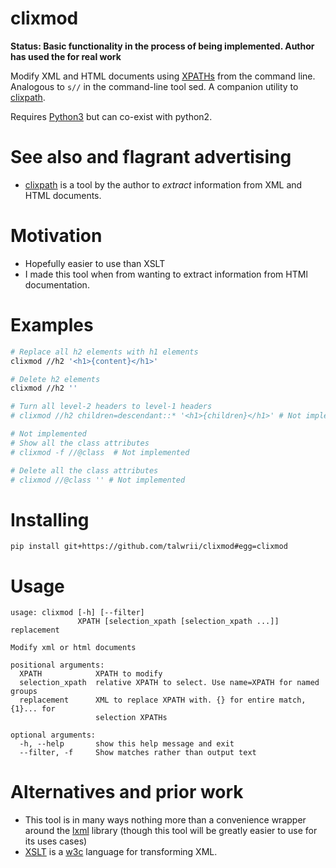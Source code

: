 <!-- This is generated by make-readme.py do not edit -->
# clixmod

**Status: Basic functionality in the process of being implemented. Author has used the for real work**

Modify XML and HTML documents using [XPATHs](https://www.w3.org/TR/1999/REC-xpath-19991116/) from the command line.
Analogous to `s//` in the command-line tool sed.
A companion utility to [clixpath](https://github.com/talwrii/clixpath).

Requires [Python3](https://www.python.org/download/releases/3.0/) but can co-exist with python2.

# See also and flagrant advertising

* [clixpath](https://github.com/talwrii/clixpath) is a tool by the author to *extract* information from XML and HTML documents.

# Motivation

* Hopefully easier to use than XSLT
* I made this tool when from wanting to extract information from HTMl documentation.

# Examples

```sh
# Replace all h2 elements with h1 elements
clixmod //h2 '<h1>{content}</h1>'

# Delete h2 elements
clixmod //h2 ''

# Turn all level-2 headers to level-1 headers
# clixmod //h2 children=descendant::* '<h1>{children}</h1>' # Not implemented

# Not implemented
# Show all the class attributes
# clixmod -f //@class  # Not implemented

# Delete all the class attributes
# clixmod //@class '' # Not implemented
```

# Installing

```
pip install git+https://github.com/talwrii/clixmod#egg=clixmod
```


# Usage

```
usage: clixmod [-h] [--filter]
               XPATH [selection_xpath [selection_xpath ...]] replacement

Modify xml or html documents

positional arguments:
  XPATH            XPATH to modify
  selection_xpath  relative XPATH to select. Use name=XPATH for named groups
  replacement      XML to replace XPATH with. {} for entire match, {1}... for
                   selection XPATHs

optional arguments:
  -h, --help       show this help message and exit
  --filter, -f     Show matches rather than output text

```

# Alternatives and prior work

* This tool is in many ways nothing more than a convenience wrapper around the [lxml](http://lxml.de/) library (though this tool will be greatly easier to use for its uses cases)
* [XSLT](https://www.w3.org/TR/xslt/) is a [w3c](https://www.w3.org/) language for transforming XML.

